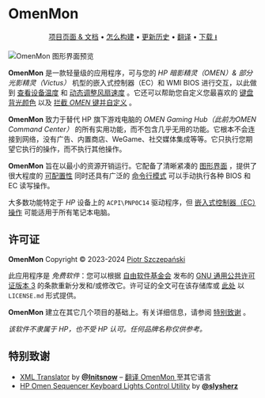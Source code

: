 # OmenMon

<p align="center"><a href="https://omenmon.github.io/">项目页面 &amp; 文档</a> • <a href="https://omenmon.github.io/build">怎么构建</a> • <a href="https://omenmon.github.io/build#history">更新历史</a> • <a href="https://github.com/OmenMon/Localization">翻译</a> • <a href="https://github.com/OmenMon/OmenMon/releases/latest">下载 ⭳</a></p>

![OmenMon 图形界面预览](https://omenmon.github.io/pic/zh-cn/gui-overview-zh_cn.png)

**OmenMon** 是一款轻量级的应用程序，可与您的 _HP 暗影精灵（OMEN）& 部分光影精灵（Victus）_ 机型的嵌入式控制器（EC）和 WMI BIOS 进行交互，以此做到 [查看设备温度](https://omenmon.github.io/gui#temperature) 和 [动态调整风扇速度](https://omenmon.github.io/gui#fan-control) 。它还可以帮助您自定义您最喜欢的 [键盘背光颜色](https://omenmon.github.io/gui#keyboard) 以及 [拦截 _OMEN_ 键并自定义](https://omenmon.github.io/config#key) 。

**OmenMon**  致力于替代 HP 旗下游戏电脑的 _OMEN Gaming Hub（此前为OMEN Command Center）_ 的所有实用功能，而不包含几乎无用的功能。它根本不会连接到网络，没有广告、内置商店、WeGame、社交媒体集成等等。它只执行您期望它执行的操作，而不执行其他操作。

**OmenMon** 旨在以最小的资源开销运行。它配备了清晰紧凑的 [图形界面](https://omenmon.github.io/gui) ，提供了很大程度的 [可配置性](https://omenmon.github.io/config) 同时还具有广泛的 [命令行模式](https://omenmon.github.io/cli) 可以手动执行各种 BIOS 和 EC 读写操作。

大多数功能特定于 _HP_ 设备上的 `ACPI\PNP0C14` 驱动程序，但 [嵌入式控制器（EC）操作](https://omenmon.github.io/cli#ec) 可能适用于所有笔记本电脑。

## 许可证

**OmenMon** Copyright © 2023-2024 [Piotr Szczepański](https://piotr.szczepanski.name/)

此应用程序是 _免费软件_：您可以根据 [自由软件基金会](https://www.fsf.org/) 发布的 [GNU 通用公共许可证版本 3](https://www.gnu.org/licenses/gpl-3.0.html#license-text) 的条款重新分发和/或修改它。许可证的全文可在该存储库或 [此处](https://omenmon.github.io/more#license) 以 `LICENSE.md` 形式提供。

**OmenMon** 建立在其它几个项目的基础上。有关详细信息，请参阅 [特别致谢](https://omenmon.github.io/more#acknowledgements) 。

_该软件不隶属于 HP，也不受 HP 认可。任何品牌名称仅供参考。_

## 特别致谢

* [XML Translator](https://github.com/Initsnow/xmltranslator) by **[@Initsnow](https://github.com/Initsnow)** – [翻译 OmenMon ](https://github.com/OmenMon/Localization)至其它语言
* [HP Omen Sequencer Keyboard Lights Control Utility](https://github.com/slysherz/lights-for-omen-sequencer) by **[@slysherz](https://github.com/slysherz/)**
